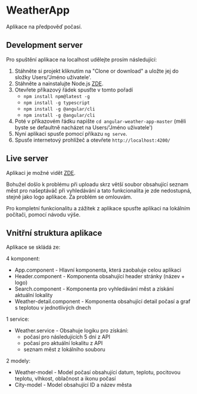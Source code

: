 # WeatherApp

Aplikace na předpověď počasí.

## Development server

Pro spuštění aplikace na localhost udělejte prosím následující:

1. Stáhněte si projekt kliknutím na "Clone or download" a uložte jej do složky Users/'Jméno uživatele'.
2. Stáhněte a nainstalujte Node.js [ZDE](https://nodejs.org/en/). 
3. Otevřete příkazový řádek spusťte v tomto pořadí
    - `npm install npm@latest -g`
    - `npm install -g typescript`
    - `npm install -g @angular/cli`
    - `npm install -g @angular/cli`
4. Poté v příkazovém řádku napište `cd angular-weather-app-master` (měli byste se defaultně nacházet na Users/'Jméno uživatele')
5. Nyní aplikaci spusťe pomocí příkazu `ng serve`.
6. Spusťe internetový prohlížeč a otevřete `http://localhost:4200/`

## Live server

Aplikaci je možné vidět [ZDE](https://devrozz.github.io/angular-weather-app/).

Bohužel došlo k problému při uploadu skrz větší soubor obsahující seznam měst pro našeptáváč při vyhledávání a tato funkcionalita je zde nedostupná, stejně jako logo aplikace. Za problém se omlouvám.

Pro kompletní funkcionalitu a zážitek z aplikace spusťte aplikaci na lokálním počítači, pomocí návodu výše.

## Vnitřní struktura aplikace

Aplikace se skládá ze:

4 komponent:   
- App.component - Hlavní komponenta, která zaobaluje celou aplikaci
- Header.component - Komponenta obsahující header stránky (název + logo)
- Search.component - Komponenta pro vyhledávání měst a získání aktuální lokality
- Weather-detail.component - Komponenta obsahující detail počasí a graf s teplotou v jednotlivých dnech

1 service:     
- Weather.service - Obsahuje logiku pro získání:    
    - počasí pro následujících 5 dní z API
    - počasí pro aktuální lokalitu z API
    - seznam měst z lokálního souboru

2 modely:      
- Weather-model - Model počasí obsahující datum, teplotu, pocitovou teplotu, vlhkost, oblačnost a ikonu počasí
- City-model - Model obsahující ID a název města

